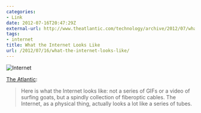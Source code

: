 ```yaml
---
categories:
- Link
date: 2012-07-16T20:47:29Z
external-url: http://www.theatlantic.com/technology/archive/2012/07/what-the-internet-actually-looks-like/259815/
tags:
- internet
title: What the Internet Looks Like
url: /2012/07/16/what-the-internet-looks-like/
---
```


![Internet](http://jasonheppler.org/images/netmap2.jpg "Internet")

[The Atlantic](http://www.theatlantic.com/technology/archive/2012/07/what-the-internet-actually-looks-like/259815/):

> Here is what the Internet looks like: not a series of GIFs or a video of surfing goats, but a spindly collection of fiberoptic cables. The Internet, as a physical thing, actually looks a lot like a series of tubes.

